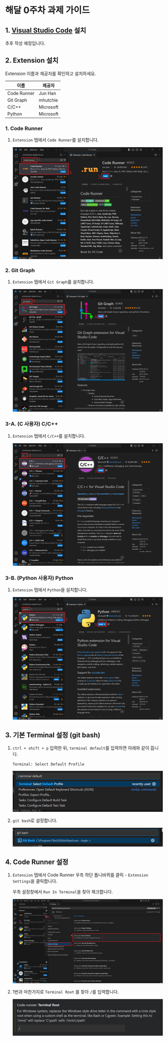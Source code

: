 # 해달 0주차 과제 가이드

## 1. [Visual Studio Code](https://code.visualstudio.com/) 설치

추후 작성 예정입니다.

## 2. Extension 설치

Extension 이름과 제공자를 확인하고 설치하세요.

| 이름 | 제공자 |
|---|---|
| Code Runner | Jun Han |
| Git Graph | mhutchie |
| C/C++ | Microsoft |
| Python | Microsoft |

### 1. Code Runner

1. `Extension` 탭에서 `Code Runner`를 설치합니다.

    ![code runner](../assets/2-15.png)

### 2. Git Graph

1. `Extension` 탭에서 `Git Graph`를 설치합니다.

    ![git graph](../assets/2-16.png)

### 3-A. (C 사용자) C/C++

1. `Extension` 탭에서 `C/C++`를 설치합니다.

    ![C/C++](../assets/2-17.png)

### 3-B. (Python 사용자) Python

1. `Extension` 탭에서 `Python`을 설치합니다.

    ![Python](../assets/2-18.png)

## 3. 기본 Terminal 설정 (git bash)

1. `ctrl + shift + p` 입력한 뒤, `terminal default`를 입력하면 아래와 같이 뜹니다.

    ```
    Terminal: Select Default Profile
    ```

    ![terminal deafult](../assets/2-19.png)

1. `git bash`로 설정합니다.

    ![git bash](../assets/2-20.png)

## 4. Code Runner 설정

1. `Extension` 탭에서 Code Runner 우측 하단 톱니바퀴를 클릭 - `Extension Settings`을 클릭합니다. 
    
    우측 설정창에서 `Run In Terminal`을 찾아 체크합니다.

    ![Run In Terminal](../assets/2-21.png)

1. 1번과 마찬가지로 `Terminal Root` 를 찾아 `/`를 입력합니다.

    ![Terminal Root](../assets/2-22.png)